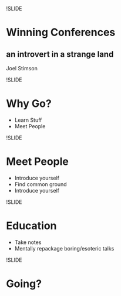 !SLIDE
# Winning Conferences #
## an introvert in a strange land ##

Joel Stimson

!SLIDE
# Why Go? #

* Learn Stuff
* Meet People

!SLIDE
# Meet People #

* Introduce yourself
* Find common ground
* Introduce yourself

!SLIDE
# Education #

* Take notes
* Mentally repackage boring/esoteric talks

!SLIDE
# Going? #